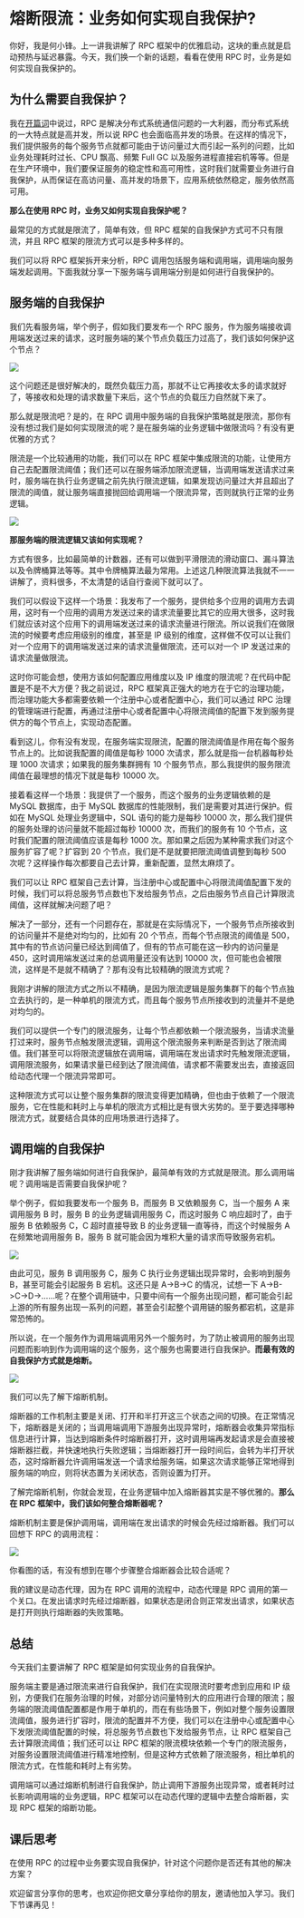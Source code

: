 # 熔断限流：业务如何实现自我保护?

你好，我是何小锋。上一讲我讲解了 RPC 框架中的优雅启动，这块的重点就是启动预热与延迟暴露。今天，我们换一个新的话题，看看在使用 RPC 时，业务是如何实现自我保护的。

## 为什么需要自我保护？ 

我在[开篇词](开篇词)中说过，RPC 是解决分布式系统通信问题的一大利器，而分布式系统的一大特点就是高并发，所以说 RPC 也会面临高并发的场景。在这样的情况下，我们提供服务的每个服务节点就都可能由于访问量过大而引起一系列的问题，比如业务处理耗时过长、CPU 飘高、频繁 Full GC 以及服务进程直接宕机等等。但是在生产环境中，我们要保证服务的稳定性和高可用性，这时我们就需要业务进行自我保护，从而保证在高访问量、高并发的场景下，应用系统依然稳定，服务依然高可用。

**那么在使用 RPC 时，业务又如何实现自我保护呢？**

最常见的方式就是限流了，简单有效，但 RPC 框架的自我保护方式可不只有限流，并且 RPC 框架的限流方式可以是多种多样的。

我们可以将 RPC 框架拆开来分析，RPC 调用包括服务端和调用端，调用端向服务端发起调用。下面我就分享一下服务端与调用端分别是如何进行自我保护的。

## 服务端的自我保护 

我们先看服务端，举个例子，假如我们要发布一个 RPC 服务，作为服务端接收调用端发送过来的请求，这时服务端的某个节点负载压力过高了，我们该如何保护这个节点？

![](./images/15-01.jpeg)

这个问题还是很好解决的，既然负载压力高，那就不让它再接收太多的请求就好了，等接收和处理的请求数量下来后，这个节点的负载压力自然就下来了。

那么就是限流吧？是的，在 RPC 调用中服务端的自我保护策略就是限流，那你有没有想过我们是如何实现限流的呢？是在服务端的业务逻辑中做限流吗？有没有更优雅的方式？

限流是一个比较通用的功能，我们可以在 RPC 框架中集成限流的功能，让使用方自己去配置限流阈值；我们还可以在服务端添加限流逻辑，当调用端发送请求过来时，服务端在执行业务逻辑之前先执行限流逻辑，如果发现访问量过大并且超出了限流的阈值，就让服务端直接抛回给调用端一个限流异常，否则就执行正常的业务逻辑。

![](./images/15-02.jpeg)

**那服务端的限流逻辑又该如何实现呢？**

方式有很多，比如最简单的计数器，还有可以做到平滑限流的滑动窗口、漏斗算法以及令牌桶算法等等。其中令牌桶算法最为常用。上述这几种限流算法我就不一一讲解了，资料很多，不太清楚的话自行查阅下就可以了。

我们可以假设下这样一个场景：我发布了一个服务，提供给多个应用的调用方去调用，这时有一个应用的调用方发送过来的请求流量要比其它的应用大很多，这时我们就应该对这个应用下的调用端发送过来的请求流量进行限流。所以说我们在做限流的时候要考虑应用级别的维度，甚至是 IP 级别的维度，这样做不仅可以让我们对一个应用下的调用端发送过来的请求流量做限流，还可以对一个 IP 发送过来的请求流量做限流。

这时你可能会想，使用方该如何配置应用维度以及 IP 维度的限流呢？在代码中配置是不是不大方便？我之前说过，RPC 框架真正强大的地方在于它的治理功能，而治理功能大多都需要依赖一个注册中心或者配置中心，我们可以通过 RPC 治理的管理端进行配置，再通过注册中心或者配置中心将限流阈值的配置下发到服务提供方的每个节点上，实现动态配置。

看到这儿，你有没有发现，在服务端实现限流，配置的限流阈值是作用在每个服务节点上的。比如说我配置的阈值是每秒 1000 次请求，那么就是指一台机器每秒处理 1000 次请求；如果我的服务集群拥有 10 个服务节点，那么我提供的服务限流阈值在最理想的情况下就是每秒 10000 次。

接着看这样一个场景：我提供了一个服务，而这个服务的业务逻辑依赖的是 MySQL 数据库，由于 MySQL 数据库的性能限制，我们是需要对其进行保护。假如在 MySQL 处理业务逻辑中，SQL 语句的能力是每秒 10000 次，那么我们提供的服务处理的访问量就不能超过每秒 10000 次，而我们的服务有 10 个节点，这时我们配置的限流阈值应该是每秒 1000 次。那如果之后因为某种需求我们对这个服务扩容了呢？扩容到 20 个节点，我们是不是就要把限流阈值调整到每秒 500 次呢？这样操作每次都要自己去计算，重新配置，显然太麻烦了。

我们可以让 RPC 框架自己去计算，当注册中心或配置中心将限流阈值配置下发的时候，我们可以将总服务节点数也下发给服务节点，之后由服务节点自己计算限流阈值，这样就解决问题了吧？

解决了一部分，还有一个问题存在，那就是在实际情况下，一个服务节点所接收到的访问量并不是绝对均匀的，比如有 20 个节点，而每个节点限流的阈值是 500，其中有的节点访问量已经达到阈值了，但有的节点可能在这一秒内的访问量是 450，这时调用端发送过来的总调用量还没有达到 10000 次，但可能也会被限流，这样是不是就不精确了？那有没有比较精确的限流方式呢？

我刚才讲解的限流方式之所以不精确，是因为限流逻辑是服务集群下的每个节点独立去执行的，是一种单机的限流方式，而且每个服务节点所接收到的流量并不是绝对均匀的。

我们可以提供一个专门的限流服务，让每个节点都依赖一个限流服务，当请求流量打过来时，服务节点触发限流逻辑，调用这个限流服务来判断是否到达了限流阈值。我们甚至可以将限流逻辑放在调用端，调用端在发出请求时先触发限流逻辑，调用限流服务，如果请求量已经到达了限流阈值，请求都不需要发出去，直接返回给动态代理一个限流异常即可。

这种限流方式可以让整个服务集群的限流变得更加精确，但也由于依赖了一个限流服务，它在性能和耗时上与单机的限流方式相比是有很大劣势的。至于要选择哪种限流方式，就要结合具体的应用场景进行选择了。

## 调用端的自我保护 

刚才我讲解了服务端如何进行自我保护，最简单有效的方式就是限流。那么调用端呢？调用端是否需要自我保护呢？

举个例子，假如我要发布一个服务 B，而服务 B 又依赖服务 C，当一个服务 A 来调用服务 B 时，服务 B 的业务逻辑调用服务 C，而这时服务 C 响应超时了，由于服务 B 依赖服务 C，C 超时直接导致 B 的业务逻辑一直等待，而这个时候服务 A 在频繁地调用服务 B，服务 B 就可能会因为堆积大量的请求而导致服务宕机。

![](./images/15-03.jpeg)

由此可见，服务 B 调用服务 C，服务 C 执行业务逻辑出现异常时，会影响到服务 B，甚至可能会引起服务 B 宕机。这还只是 A-&gt;B-&gt;C 的情况，试想一下 A-&gt;B-&gt;C-&gt;D-&gt;……呢？在整个调用链中，只要中间有一个服务出现问题，都可能会引起上游的所有服务出现一系列的问题，甚至会引起整个调用链的服务都宕机，这是非常恐怖的。

所以说，在一个服务作为调用端调用另外一个服务时，为了防止被调用的服务出现问题而影响到作为调用端的这个服务，这个服务也需要进行自我保护。**而最有效的自我保护方式就是熔断。**

![](./images/15-04.jpeg)

我们可以先了解下熔断机制。

熔断器的工作机制主要是关闭、打开和半打开这三个状态之间的切换。在正常情况下，熔断器是关闭的；当调用端调用下游服务出现异常时，熔断器会收集异常指标信息进行计算，当达到熔断条件时熔断器打开，这时调用端再发起请求是会直接被熔断器拦截，并快速地执行失败逻辑；当熔断器打开一段时间后，会转为半打开状态，这时熔断器允许调用端发送一个请求给服务端，如果这次请求能够正常地得到服务端的响应，则将状态置为关闭状态，否则设置为打开。

了解完熔断机制，你就会发现，在业务逻辑中加入熔断器其实是不够优雅的。**那么在 RPC 框架中，我们该如何整合熔断器呢？**

熔断机制主要是保护调用端，调用端在发出请求的时候会先经过熔断器。我们可以回想下 RPC 的调用流程：

![](./images/15-05.jpeg)

你看图的话，有没有想到在哪个步骤整合熔断器会比较合适呢？

我的建议是动态代理，因为在 RPC 调用的流程中，动态代理是 RPC 调用的第一个关口。在发出请求时先经过熔断器，如果状态是闭合则正常发出请求，如果状态是打开则执行熔断器的失败策略。

## 总结 

今天我们主要讲解了 RPC 框架是如何实现业务的自我保护。

服务端主要是通过限流来进行自我保护，我们在实现限流时要考虑到应用和 IP 级别，方便我们在服务治理的时候，对部分访问量特别大的应用进行合理的限流；服务端的限流阈值配置都是作用于单机的，而在有些场景下，例如对整个服务设置限流阈值，服务进行扩容时，限流的配置并不方便，我们可以在注册中心或配置中心下发限流阈值配置的时候，将总服务节点数也下发给服务节点，让 RPC 框架自己去计算限流阈值；我们还可以让 RPC 框架的限流模块依赖一个专门的限流服务，对服务设置限流阈值进行精准地控制，但是这种方式依赖了限流服务，相比单机的限流方式，在性能和耗时上有劣势。

调用端可以通过熔断机制进行自我保护，防止调用下游服务出现异常，或者耗时过长影响调用端的业务逻辑，RPC 框架可以在动态代理的逻辑中去整合熔断器，实现 RPC 框架的熔断功能。

## 课后思考 

在使用 RPC 的过程中业务要实现自我保护，针对这个问题你是否还有其他的解决方案？

欢迎留言分享你的思考，也欢迎你把文章分享给你的朋友，邀请他加入学习。我们下节课再见！

